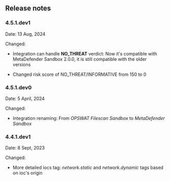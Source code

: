 ## Release notes

### 4.5.1.dev1

Date: 13  Aug, 2024

Changed:

- Integration can handle __NO_THREAT__ verdict: Now it's compatible with MetaDefender Sandbox 2.0.0, it is still compatible with the older versions

- Changed risk score of NO_THREAT/INFORMATIVE from 150 to 0 

### 4.5.1.dev0

Date: 5  April, 2024

Changed:

- Integration renaming: From _OPSWAT Filescan Sandbox_ to _MetaDefender Sandbox_

### 4.4.1.dev1

Date: 8  Sept, 2023

Changed:

- More detailed iocs tag: *network.static* and *network.dynamic* tags based on ioc's origin
